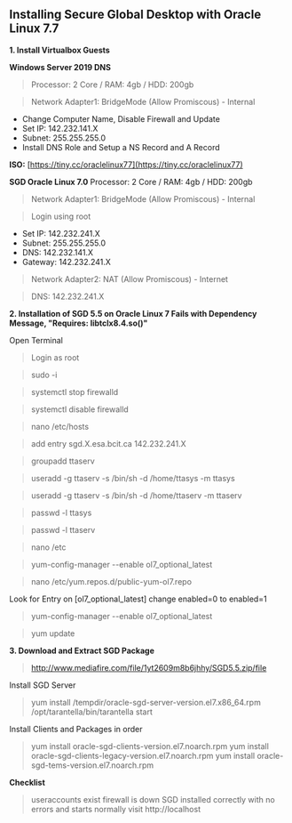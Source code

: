 ## Installing Secure Global Desktop with Oracle Linux 7.7

**1. Install Virtualbox Guests**

**Windows Server 2019 DNS**

>Processor: 2 Core / RAM: 4gb / HDD: 200gb

>Network Adapter1: BridgeMode (Allow Promiscous) - Internal
	
 - Change Computer Name, Disable Firewall and Update 
 - Set IP: 142.232.141.X
 - Subnet: 255.255.255.0
 - Install DNS Role and Setup a NS Record and A Record

**ISO:** [https://tiny.cc/oraclelinux77](https://tiny.cc/oraclelinux77)

**SGD Oracle Linux 7.0** Processor: 2 Core / RAM: 4gb / HDD: 200gb
>Network Adapter1: BridgeMode (Allow Promiscous) - Internal

   > Login using root

 - Set IP: 142.232.241.X
 - Subnet: 255.255.255.0
 - DNS: 142.232.141.X
 - Gateway: 142.232.241.X
 
 >Network Adapter2: NAT (Allow Promiscous) - Internet
 
 >DNS: 142.232.241.X

**2. Installation of SGD 5.5 on Oracle Linux 7 Fails with Dependency Message, "Requires: libtclx8.4.so()"**

Open Terminal
> Login as root

> sudo -i 

> systemctl stop firewalld

> systemctl disable firewalld

> nano /etc/hosts

> add entry sgd.X.esa.bcit.ca 142.232.241.X

> groupadd ttaserv

> useradd -g ttaserv -s /bin/sh -d /home/ttasys -m ttasys

> useradd -g ttaserv -s /bin/sh -d /home/ttaserv -m ttaserv

> passwd -l ttasys

> passwd -l ttaserv

> nano /etc

> yum-config-manager --enable ol7_optional_latest

> nano /etc/yum.repos.d/public-yum-ol7.repo

Look for Entry on [ol7_optional_latest]
change enabled=0 to enabled=1

> yum-config-manager --enable ol7_optional_latest

> yum update


**3. Download and Extract SGD Package**
> http://www.mediafire.com/file/1yt2609m8b6jhhy/SGD5.5.zip/file

Install SGD Server
> yum install /tempdir/oracle-sgd-server-version.el7.x86_64.rpm
> /opt/tarantella/bin/tarantella start

Install Clients and Packages in order
> yum install oracle-sgd-clients-version.el7.noarch.rpm
> yum install oracle-sgd-clients-legacy-version.el7.noarch.rpm
> yum install oracle-sgd-tems-version.el7.noarch.rpm

**Checklist**
> useraccounts exist
> firewall is down
> SGD installed correctly with no errors and starts normally
> visit http://localhost

